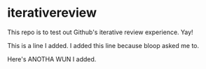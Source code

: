 # iterativereview
This repo is to test out Github's iterative review experience. Yay!

This is a line I added. I added this line because bloop asked me to.

Here's ANOTHA WUN I added.
